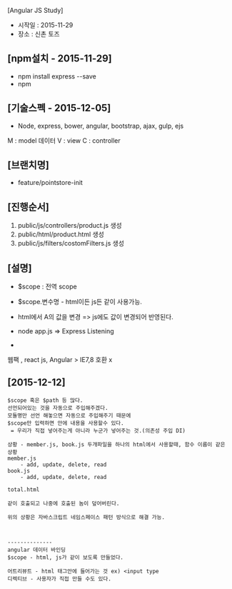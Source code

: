 [Angular JS Study]
- 시작일 : 2015-11-29
- 장소 : 신촌 토즈


[npm설치 - 2015-11-29]
--------------
- npm install express --save
- npm

[기술스펙 - 2015-12-05]		
--------------
* Node, express, bower, angular, bootstrap, ajax, gulp, ejs

M : model 데이터
V : view
C : controller

[브랜치명]
--------------
* feature/pointstore-init

[진행순서]
--------------
1. public/js/controllers/product.js 생성
2. public/html/product.html 생성
3. public/js/filters/costomFilters.js 생성


[설명]
-------------

- $scope : 전역 scope
- $scope.변수명 - html이든 js든 같이 사용가능.
- html에서 A의 값을 변경 => js에도 값이 변경되어 반영된다.

- node app.js => Express Listening
-


웹팩 , 
react js, Angular > IE7,8 호환 x


[2015-12-12]
--------------------
```
$scope 혹은 $path 등 많다.
선언되어있는 것을 자동으로 주입해주겠다.
모듈명만 선언 해놓으면 자동으로 주입해주기 때문에 
$scope만 입력하면 안에 내용을 사용할수 있다.
 = 우리가 직접 넣어주는게 아니라 누군가 넣어주는 것.(의존성 주입 DI)

상황 - member.js, book.js 두개파일을 하나의 html에서 사용할때, 함수 이름이 같은 상황
member.js
    - add, update, delete, read
book.js
	- add, update, delete, read

total.html

같이 호출되고 나중에 호출된 놈이 덮어버린다.

위의 상황은 자바스크립트 네임스페이스 패턴 방식으로 해결 가능.



--------------
angular 데이터 바인딩
$scope - html, js가 같이 보도록 만들었다.

어트리뷰트 - html 태그안에 들어가는 것 ex) <input type
디렉티브 - 사용자가 직접 만들 수도 있다.


```